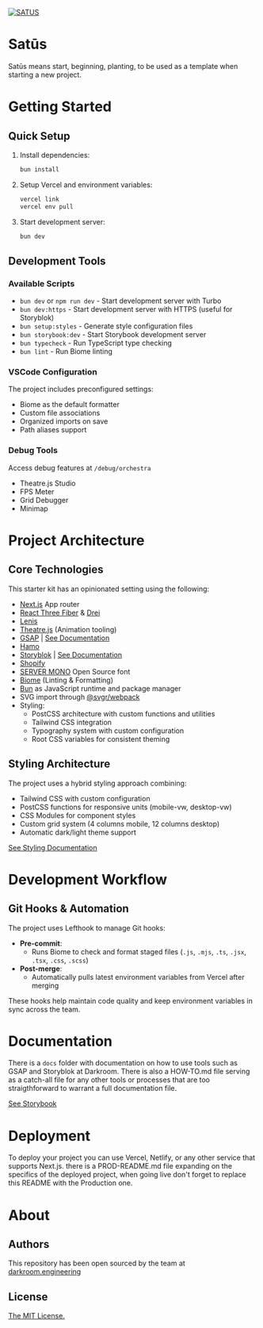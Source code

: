 [![SATUS](https://assets.darkroom.engineering/satus/header.png)](https://github.com/darkroomengineering/satus)

# Satūs

Satūs means start, beginning, planting, to be used as a template when starting a new project.

# Getting Started

## Quick Setup

1. Install dependencies:
   ```bash
   bun install
   ```

2. Setup Vercel and environment variables:
   ```bash
   vercel link
   vercel env pull
   ```

3. Start development server:
   ```bash
   bun dev
   ```

## Development Tools

### Available Scripts
- `bun dev` or `npm run dev` - Start development server with Turbo
- `bun dev:https` - Start development server with HTTPS (useful for Storyblok)
- `bun setup:styles` - Generate style configuration files
- `bun storybook:dev` - Start Storybook development server
- `bun typecheck` - Run TypeScript type checking
- `bun lint` - Run Biome linting

### VSCode Configuration
The project includes preconfigured settings:
- Biome as the default formatter
- Custom file associations
- Organized imports on save
- Path aliases support

### Debug Tools
Access debug features at `/debug/orchestra`
- Theatre.js Studio
- FPS Meter
- Grid Debugger
- Minimap

# Project Architecture

## Core Technologies
This starter kit has an opinionated setting using the following:
- [Next.js](https://nextjs.org) App router
- [React Three Fiber](https://docs.pmnd.rs/react-three-fiber/getting-started/introduction) & [Drei](https://github.com/pmndrs/drei)
- [Lenis](https://github.com/darkroomengineering/lenis)
- [Theatre.js](https://www.theatrejs.com/) (Animation tooling)
- [GSAP](https://greensock.com/gsap/) | [See Documentation](https://github.com/darkroomengineering/satus/blob/main/docs/gsap/README.md)
- [Hamo](https://github.com/darkroomengineering/hamo)
- [Storyblok](https://www.storyblok.com/) | [See Documentation](https://github.com/darkroomengineering/satus/blob/main/docs/storyblok/README.md)
- [Shopify](https://www.shopify.com/)
- [SERVER MONO](https://github.com/internet-development/www-server-mono) Open Source font
- [Biome](https://biomejs.dev/) (Linting & Formatting)
- [Bun](https://bun.sh) as JavaScript runtime and package manager
- SVG import through [@svgr/webpack](https://www.npmjs.com/package/@svgr/webpack)
- Styling:
  - PostCSS architecture with custom functions and utilities
  - Tailwind CSS integration
  - Typography system with custom configuration
  - Root CSS variables for consistent theming

## Styling Architecture
The project uses a hybrid styling approach combining:
- Tailwind CSS with custom configuration
- PostCSS functions for responsive units (mobile-vw, desktop-vw)
- CSS Modules for component styles
- Custom grid system (4 columns mobile, 12 columns desktop)
- Automatic dark/light theme support

[See Styling Documentation](docs/styles/README.md)

# Development Workflow

## Git Hooks & Automation
The project uses Lefthook to manage Git hooks:

- **Pre-commit**: 
  - Runs Biome to check and format staged files (`.js`, `.mjs`, `.ts`, `.jsx`, `.tsx`, `.css`, `.scss`)
- **Post-merge**:
  - Automatically pulls latest environment variables from Vercel after merging

These hooks help maintain code quality and keep environment variables in sync across the team.

# Documentation

There is a `docs` folder with documentation on how to use tools such as GSAP and Storyblok at Darkroom. There is also a HOW-TO.md file serving as a catch-all file for any other tools or processes that are too straigthforward to warrant a full documentation file.

[See Storybook](https://satus-storybook.vercel.app/)

# Deployment

To deploy your project you can use Vercel, Netlify, or any other service that supports Next.js.
there is a PROD-README.md file expanding on the specifics of the deployed project, when going live don't forget to replace this README with the Production one.

# About

## Authors

This repository has been open sourced by the team at [darkroom.engineering](https://darkroom.engineering)

## License

[The MIT License.](https://opensource.org/licenses/MIT)

